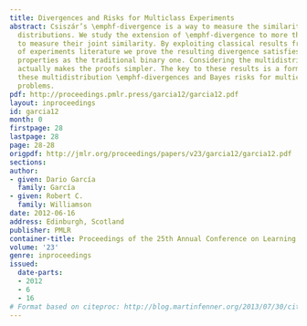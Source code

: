 ```yaml
---
title: Divergences and Risks for Multiclass Experiments
abstract: Csiszár’s \emphf-divergence is a way to measure the similarity of two probability
  distributions. We study the extension of \emphf-divergence to more than two distributions
  to measure their joint similarity. By exploiting classical results from the comparison
  of experiments literature we prove the resulting divergence satisfies all the same
  properties as the traditional binary one. Considering the multidistribution case
  actually makes the proofs simpler. The key to these results is a formal bridge between
  these multidistribution \emphf-divergences and Bayes risks for multiclass classification
  problems.
pdf: http://proceedings.pmlr.press/garcia12/garcia12.pdf
layout: inproceedings
id: garcia12
month: 0
firstpage: 28
lastpage: 28
page: 28-28
origpdf: http://jmlr.org/proceedings/papers/v23/garcia12/garcia12.pdf
sections: 
author:
- given: Dario García
  family: García
- given: Robert C.
  family: Williamson
date: 2012-06-16
address: Edinburgh, Scotland
publisher: PMLR
container-title: Proceedings of the 25th Annual Conference on Learning Theory
volume: '23'
genre: inproceedings
issued:
  date-parts:
  - 2012
  - 6
  - 16
# Format based on citeproc: http://blog.martinfenner.org/2013/07/30/citeproc-yaml-for-bibliographies/
---
```

